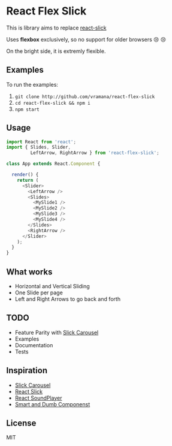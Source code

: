 React Flex Slick
================

This is library aims to replace [react-slick][react-slick]   

Uses **flexbox** exclusively, so no support for older browsers :cry: :cry:

On the bright side, it is extremly flexible.

## Examples

To run the examples:

1. `git clone http://github.com/vramana/react-flex-slick`
2. `cd react-flex-slick && npm i`
3. `npm start`

## Usage

```javascript
import React from 'react';
import { Slides, Slider,
         LeftArrow, RightArrow } from 'react-flex-slick';

class App extends React.Component {

  render() {
    return (
      <Slider>
        <LeftArrow />
        <Slides>
          <MySlide1 />
          <MySlide2 />
          <MySlide3 />
          <MySlide4 />
        </Slides>
        <RightArrow />
      </Slider>
    );
  }
}
```

## What works

- Horizontal and Vertical Sliding
- One Slide per page
- Left and Right Arrows to go back and forth

## TODO

- Feature Parity with [Slick Carousel][slick]
- Examples
- Documentation
- Tests

## Inspiration

- [Slick Carousel][slick]
- [React Slick][react-slick]
- [React SoundPlayer][react-soundplayer]
- [Smart and Dumb Componenst][smart-dumb]


## License

MIT


[react-slick]: https://github.com/akiran/react-slick
[react-soundplayer]: https://github.com/soundblogs/react-soundplayer
[smart-dumb]: https://medium.com/@dan_abramov/smart-and-dumb-components-7ca2f9a7c7d0
[slick]: https://github.com/kenwheeler/slick
